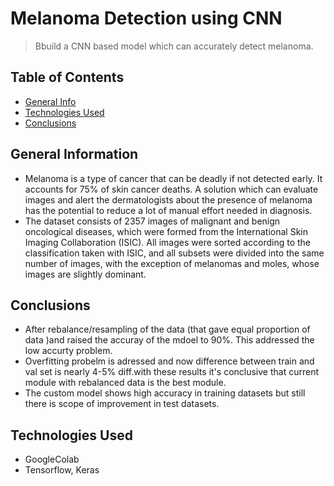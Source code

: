 # Melanoma Detection using CNN
> Bbuild a CNN based model which can accurately detect melanoma.


## Table of Contents
* [General Info](#general-information)
* [Technologies Used](#technologies-used)
* [Conclusions](#conclusions)


## General Information
- Melanoma is a type of cancer that can be deadly if not detected early. It accounts for 75% of skin cancer deaths. A solution which can evaluate images and alert the dermatologists about the presence of melanoma has the potential to reduce a lot of manual effort needed in diagnosis. 
- The dataset consists of 2357 images of malignant and benign oncological diseases, which were formed from the International Skin Imaging Collaboration (ISIC). All images were sorted according to the classification taken with ISIC, and all subsets were divided into the same number of images, with the exception of melanomas and moles, whose images are slightly dominant.

## Conclusions
- After rebalance/resampling of the data (that gave equal proportion of data )and raised the accuray of the mdoel to 90%. This addressed the low accurty problem.
- Overfitting probelm is adressed and now difference between train and val set is nearly 4-5% diff.with these results it's conclusive that current module with rebalanced data is the best module.
- The custom model shows high accuracy in training datasets but still there is scope of improvement in test datasets. 


## Technologies Used
- GoogleColab
- Tensorflow, Keras
